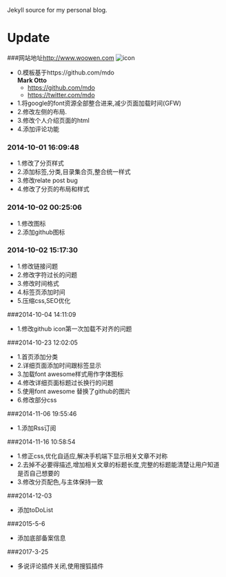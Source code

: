Jekyll source for my personal blog.

# Update
###网站地址<http://www.woowen.com>
![icon](http://pic.woowen.com/944B7503-66F4-4517-A3FE-10076A2565C4.png)

* 0.模板基于https://github.com/mdo	
**Mark Otto**
	- <https://github.com/mdo>
	- <https://twitter.com/mdo>	
* 1.将google的font资源全部整合进来,减少页面加载时间(GFW)
* 2.修改左侧的布局.
* 3.修改个人介绍页面的html
* 4.添加评论功能

### 2014-10-01 16:09:48

* 1.修改了分页样式
* 2.添加标签,分类,目录集合页,整合统一样式
* 3.修改relate post bug
* 4.修改了分页的布局和样式

### 2014-10-02 00:25:06

* 1.修改图标
* 2.添加github图标

### 2014-10-02 15:17:30

* 1.修改链接问题
* 2.修改字符过长的问题
* 3.修改时间格式
* 4.标签页添加时间
* 5.压缩css,SEO优化

###2014-10-04 14:11:09

* 1.修改github icon第一次加载不对齐的问题

###2014-10-23 12:02:05

* 1.首页添加分类
* 2.详细页面添加时间跟标签显示
* 3.加载font awesome样式用作字体图标
* 4.修改详细页面标题过长换行的问题
* 5.使用font awesome 替换了github的图片
* 6.修改部分css

###2014-11-06 19:55:46

* 1.添加Rss订阅

###2014-11-16 10:58:54

* 1.修正css,优化自适应,解决手机端下显示相关文章不对称
* 2.去掉不必要得描述,增加相关文章的标题长度,完整的标题能清楚让用户知道是否自己想要的
* 3.修改分页配色,与主体保持一致

###2014-12-03
* 添加toDoList

###2015-5-6
* 添加底部备案信息

###2017-3-25
* 多说评论插件关闭,使用搜狐插件
